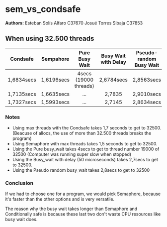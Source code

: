 # sem_vs_condsafe

**Authors:**
Esteban Solís Alfaro C37670
Josué Torres Sibaja C37853

## When using 32.500 threads

| Condsafe | Sempahore | Pure Busy Wait | Busy Wait with Delay | Pseudo-random Busy Wait |
|:------------: |:--------------:| :-------------:| :-------------:| :-------------:|
| 1,6834secs | 1,6196secs | 4secs (19000 threads)| 2,6784secs  | 2,8563secs |
| 1,7135secs | 1,6635secs | ... | 2,7835  | 2,9010secs |
| 1,7327secs | 1,5993secs | ... | 2,7145  | 2,8634secs |

### Notes

* Using max threads with the Condsafe takes 1,7 seconds to get to 32500. (Beacuse of allocs, the use of more than 32.500 threads breaks the program)
* Using Semaphore with max threads takes 1,5 seconds to get to 32500.
* Using the Pure busy_wait takes 4secs to get to thread number 19000 of 32500  (Computer was running super slow when stopped)
* Using the Busy_wait with delay (50 microseconds) takes 2,7secs to get to 32500.
* Using the Pseudo random busy_wait takes 2,8secs to get to 32500

### Conclusion

If we had to choose one for a program, we would pick Semaphore, because it's faster than the other options and is very versatile.

The reason why the busy wait takes longer than Semaphore and Conditionally safe is because these last two don't waste CPU resources like busy wait does.  
